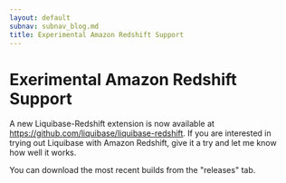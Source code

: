 ```yaml
---
layout: default
subnav: subnav_blog.md
title: Experimental Amazon Redshift Support
---
```

# Exerimental Amazon Redshift Support

A new Liquibase-Redshift extension is now available at <a href="https://github.com/liquibase/liquibase-redshift">https://github.com/liquibase/liquibase-redshift</a>. If you are interested in trying out Liquibase with Amazon Redshift, give it a try and let me know how well it works.

You can download the most recent builds from the "releases" tab.
